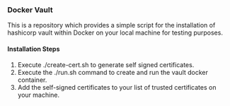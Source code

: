 ### Docker Vault ###

This is a repository which provides a simple script for the installation of hashicorp vault within Docker on your local machine for testing purposes. 

#### Installation Steps ####

1. Execute ./create-cert.sh to generate self signed certificates.
2. Execute the ./run.sh command to create and run the vault docker container. 
3. Add the self-signed certificates to your list of trusted certificates on your machine.
